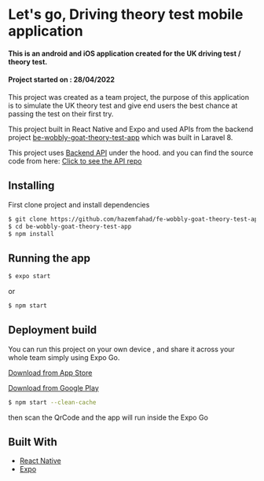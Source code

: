 # Let's go, Driving theory test mobile application

#### This is an android and iOS application created for the UK driving test / theory test.

#### Project started on : 28/04/2022

This project was created as a team project, the purpose of this application is to simulate the UK theory test and give end users the best chance at passing the test on their first try.

This project built in React Native and Expo and used APIs from the backend project [be-wobbly-goat-theory-test-app](https://github.com/hazemfahad/be-wobbly-goat-theory-test-app) which was built in Laravel 8.

This project uses [Backend API](https://theory.sajjel.info/api) under the hood. and you can find the source code from here: [Click to see the API repo](https://github.com/hazemfahad/be-wobbly-goat-theory-test-app)

## Installing

First clone project and install dependencies

```sh
$ git clone https://github.com/hazemfahad/fe-wobbly-goat-theory-test-app
$ cd be-wobbly-goat-theory-test-app
$ npm install
```

## Running the app

```sh
$ expo start
```

or

```sh
$ npm start
```

## Deployment build

You can run this project on your own device , and share it across your whole team simply using Expo Go.

[Download from App Store](https://itunes.apple.com/app/apple-store/id982107779)

[Download from Google Play](https://play.google.com/store/apps/details?id=host.exp.exponent&referrer=www)

```sh
$ npm start --clean-cache
```

then scan the QrCode and the app will run inside the Expo Go

## Built With

- [React Native](https://reactnative.dev/)
- [Expo](https://expo.dev/)
